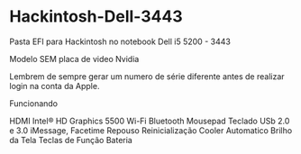 # Hackintosh-Dell-3443
Pasta EFI para Hackintosh no notebook Dell i5 5200 - 3443

Modelo SEM placa de video Nvidia

Lembrem de sempre gerar um numero de série diferente antes de realizar login na conta da Apple.


Funcionando

HDMI
Intel® HD Graphics 5500
Wi-Fi
Bluetooth
Mousepad
Teclado
USb 2.0 e 3.0
iMessage, Facetime
Repouso
Reinicialização
Cooler Automatico
Brilho da Tela
Teclas de Função
Bateria



